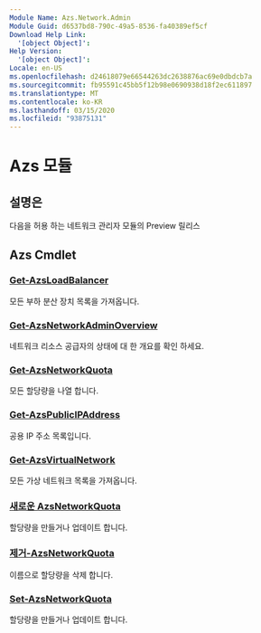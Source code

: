 ```yaml
---
Module Name: Azs.Network.Admin
Module Guid: d6537bd8-790c-49a5-8536-fa40389ef5cf
Download Help Link:
  '[object Object]': 
Help Version:
  '[object Object]': 
Locale: en-US
ms.openlocfilehash: d24618079e66544263dc2638876ac69e0dbdcb7a
ms.sourcegitcommit: fb95591c45bb5f12b98e0690938d18f2ec611897
ms.translationtype: MT
ms.contentlocale: ko-KR
ms.lasthandoff: 03/15/2020
ms.locfileid: "93875131"
---
```

# Azs 모듈
## 설명은
다음을 허용 하는 네트워크 관리자 모듈의 Preview 릴리스  

## Azs Cmdlet
### [Get-AzsLoadBalancer](Get-AzsLoadBalancer.md)
모든 부하 분산 장치 목록을 가져옵니다.

### [Get-AzsNetworkAdminOverview](Get-AzsNetworkAdminOverview.md)
네트워크 리소스 공급자의 상태에 대 한 개요를 확인 하세요.

### [Get-AzsNetworkQuota](Get-AzsNetworkQuota.md)
모든 할당량을 나열 합니다.

### [Get-AzsPublicIPAddress](Get-AzsPublicIPAddress.md)
공용 IP 주소 목록입니다.

### [Get-AzsVirtualNetwork](Get-AzsVirtualNetwork.md)
모든 가상 네트워크 목록을 가져옵니다.

### [새로운 AzsNetworkQuota](New-AzsNetworkQuota.md)
할당량을 만들거나 업데이트 합니다.

### [제거-AzsNetworkQuota](Remove-AzsNetworkQuota.md)
이름으로 할당량을 삭제 합니다.

### [Set-AzsNetworkQuota](Set-AzsNetworkQuota.md)
할당량을 만들거나 업데이트 합니다.

